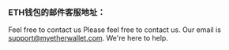 ### ETH钱包的邮件客服地址：

Feel free to contact us
Please feel free to contact us. Our email is support@myetherwallet.com. We're here to help.